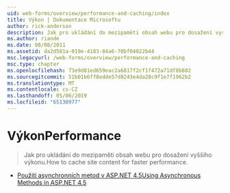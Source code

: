 ```yaml
---
uid: web-forms/overview/performance-and-caching/index
title: Výkon | Dokumentace Microsoftu
author: rick-anderson
description: Jak pro ukládání do mezipaměti obsah webu pro dosažení vyššího výkonu.
ms.author: riande
ms.date: 08/08/2011
ms.assetid: da2d581a-019e-4183-84a6-70bf04822b44
msc.legacyurl: /web-forms/overview/performance-and-caching
msc.type: chapter
ms.openlocfilehash: 73e9d81ed659eac2a6817f2cf1f472a71df8b882
ms.sourcegitcommit: 51b01b6ff8edde57d8243e4da28c9f1e7f1962b2
ms.translationtype: MT
ms.contentlocale: cs-CZ
ms.lasthandoff: 05/06/2019
ms.locfileid: "65130977"
---
```

# <a name="performance"></a><span data-ttu-id="1dc4c-103">Výkon</span><span class="sxs-lookup"><span data-stu-id="1dc4c-103">Performance</span></span>

> <span data-ttu-id="1dc4c-104">Jak pro ukládání do mezipaměti obsah webu pro dosažení vyššího výkonu.</span><span class="sxs-lookup"><span data-stu-id="1dc4c-104">How to cache site content for faster performance.</span></span>

- [<span data-ttu-id="1dc4c-105">Použití asynchronních metod v ASP.NET 4.5</span><span class="sxs-lookup"><span data-stu-id="1dc4c-105">Using Asynchronous Methods in ASP.NET 4.5</span></span>](using-asynchronous-methods-in-aspnet-45.md)
